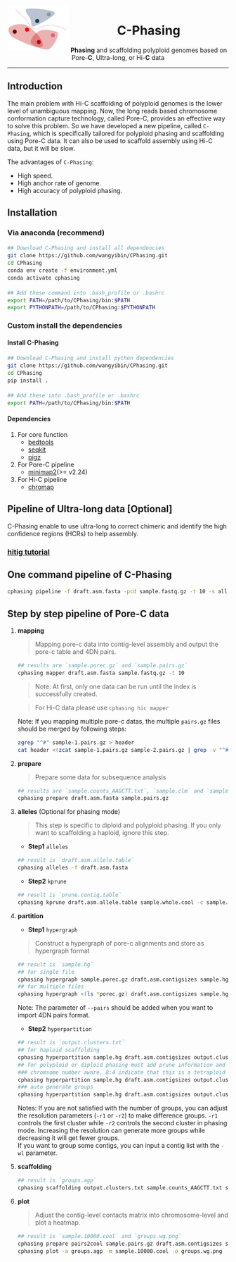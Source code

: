 <img src="pictures/logo/C-Phasing_logo3.jpg" alt="C-Phasing logo" width="140px" align="left" />
<h1 align="center"><b>C</b>-Phasing</h1>
<p align="center"> <b>Phasing</b> and scaffolding polyploid genomes based on Pore-<b>C</b>, Ultra-long, or Hi-<b>C</b> data</p>

***  

## Introduction
The main problem with Hi-C scaffolding of polyploid genomes is the lower level of unambiguous mapping. Now, the long reads based chromosome conformation capture technology, called Pore-C, provides an effective way to solve this problem. So we have developed a new pipeline, called `C-Phasing`, which is specifically tailored for polyploid phasing and scaffolding using Pore-C data. It can also be used to scaffold assembly using Hi-C data, but it will be slow.  
  
The advantages of `C-Phasing`:   
- High speed.   
- High anchor rate of genome. 
- High accuracy of polyploid phasing. 

## Installation
### Via anaconda (recommend)
```bash
## Download C-Phasing and install all dependencies
git clone https://github.com/wangyibin/CPhasing.git
cd CPhasing
conda env create -f environment.yml
conda activate cphasing

## Add these command into .bash_profile or .bashrc
export PATH=/path/to/CPhasing/bin:$PATH
export PYTHONPATH=/path/to/CPhasing:$PYTHONPATH
```
### Custom install the dependencies
#### Install C-Phasing
```bash
## Download C-Phasing and install python dependencies
git clone https://github.com/wangyibin/CPhasing.git
cd CPhasing
pip install .

## Add these into .bash_profile or .bashrc
export PATH=/path/to/CPhasing/bin:$PATH
```
#### Dependencies
1. For core function
    - [bedtools](https://bedtools.readthedocs.io/en/latest/)
    - [seqkit](https://bioinf.shenwei.me/seqkit/)
    - [pigz](https://github.com/madler/pigz)
2. For Pore-C pipeline
    - [minimap2](https://github.com/lh3/minimap2)(>= v2.24)
3. For Hi-C pipeline
    - [chromap](https://github.com/haowenz/chromap)

## Pipeline of Ultra-long data [Optional]
C-Phasing enable to use ultra-long to correct chimeric and identify the high confidence regions (HCRs) to help assembly.  
### **[hitig tutorial](cphasing/hitig)**

## One command pipeline of C-Phasing
```bash
cphasing pipeline -f draft.asm.fasta -pcd sample.fastq.gz -t 10 -s all 
```


## Step by step pipeline of Pore-C data
1. **mapping**  
    > Mapping pore-c data into contig-level assembly and output the pore-c table and 4DN pairs.
    ```bash
    ## results are `sample.porec.gz` and `sample.pairs.gz`
    cphasing mapper draft.asm.fasta sample.fastq.gz -t 10
    ```  
    > Note: At first, only one data can be run until the index is successfully created.  

    > For Hi-C data please use `cphasing hic mapper`

    Note: If you mapping multiple pore-c datas, the multiple `pairs.gz` files should be merged by following steps:
    ```bash
    zgrep "^#" sample-1.pairs.gz > header
    cat header <(zcat sample-1.pairs.gz sample-2.pairs.gz | grep -v "^#") | pigz -p 4 -c > sample.pairs.gz 
    ```
2. **prepare**
    > Prepare some data for subsequence analysis
    ```bash
    ## results are `sample.counts_AAGCTT.txt`, `sample.clm` and `sample.contacts`
    cphasing prepare draft.asm.fasta sample.pairs.gz 
    ```
3. **alleles** (Optional for phasing mode)
    > This step is specific to diploid and polyploid phasing. If you only want to scaffolding a haploid, ignore this step.
    - **Step1** `alleles`
    ```bash
    ## result is `draft.asm.allele.table`
    cphasing alleles -f draft.asm.fasta
    ```
    - **Step2** `kprune`
    ```bash
    ## result is `prune.contig.table`
    cphasing kprune draft.asm.allele.table sample.whole.cool -c sample.counts_AAGCTT.txt
    ```
4. **partition**  
    - **Step1** `hypergraph`
    > Construct a hypergraph of pore-c alignments and store as hypergraph format
    ```bash
    ## result is `sample.hg`
    ## for single file
    cphasing hypergraph sample.porec.gz draft.asm.contigsizes sample.hg -t 4
    ## for multiple files
    cphasing hypergraph <(ls *porec.gz) draft.asm.contigsizes sample.hg -t 4 --fofn 
    ```
    Note: The parameter of `--pairs` should be added when you want to import 4DN pairs format.
    - **Step2** `hyperpartition`
    ```bash
    ## result is `output.clusters.txt`
    ## for haploid scaffolding 
    cphasing hyperpartition sample.hg draft.asm.contigsizes output.clusters.txt
    ## for polyploid or diploid phasing must add prune information and use the incremental partition mode
    ### chromsome number aware, 8:4 indicate that this is a tetraploid with 8 chromosome in each haplotype
    cphasing hyperpartition sample.hg draft.asm.contigsizes output.clusters.txt -pt prune.contig.table -inc -n 8:4 -t 4
    ### auto generate groups
    cphasing hyperpartition sample.hg draft.asm.contigsizes output.clusters.txt -pt prune.contig.table -inc -t 4
    ```
    Notes: If you are not satisfied with the number of groups, you can adjust the resolution parameters (`-r1` or `-r2`)  to make difference groups. `-r1` controls the first cluster while `-r2` controls the second cluster in phasing mode. Increasing the resolution can generate more groups while decreasing it will get fewer groups.  
    If you want to group some contigs, you can input a contig list with the `-wl` parameter.
5. **scaffolding**
    ```bash
    ## result is `groups.agp`
    cphasing scaffolding output.clusters.txt sample.counts_AAGCTT.txt sample.clm -f draft.asm.fasta -t 4
    ```
6. **plot**
    > Adjust the contig-level contacts matrix into chromosome-level and plot a heatmap.  

    ```bash
    ## result is `sample.10000.cool` and `groups.wg.png`
    cphasing prepare pairs2cool sample.pairs.gz draft.asm.contigsizes sample.10000.cool
    cphasing plot -a groups.agp -m sample.10000.cool -o groups.wg.png
    ```


